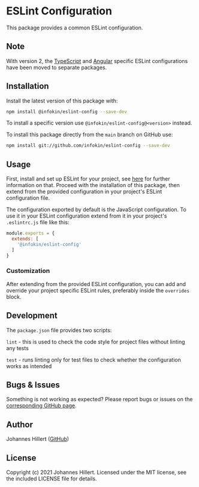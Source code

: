 # ESLint Configuration

This package provides a common ESLint configuration.

## Note

With version 2, the [TypeScript](https://www.npmjs.com/package/@infokin/eslint-config-typescript)
and [Angular](https://www.npmjs.com/package/@infokin/eslint-config-angular) specific ESLint configurations have been
moved to separate packages.

## Installation

Install the latest version of this package with:

```bash
npm install @infokin/eslint-config --save-dev
```

To install a specific version use `@infokin/eslint-config@<version>` instead.

To install this package directly from the `main` branch on GitHub use:

```bash
npm install git://github.com/infokin/eslint-config --save-dev
```

## Usage

First, install and set up ESLint for your project,
see [here](https://eslint.org/docs/user-guide/getting-started#installation-and-usage) for further information on that.
Proceed with the installation of this package, then extend from the provided configuration in your project's ESLint
configuration file.

The configuration exported by default is the JavaScript configuration. To use it in your ESLint configuration extend
from it in your project's `.eslintrc.js` file like this:

```javascript
module.exports = {
  extends: [
    '@infokin/eslint-config'
  ]
}
```

### Customization

After extending from the provided ESLint configuration, you can add and override your project specific ESLint rules,
preferably inside the `overrides` block.

## Development

The `package.json` file provides two scripts:

`lint` - this is used to check the code style for project files without linting any tests

`test` - runs linting only for test files to check whether the configuration works as intended

## Bugs & Issues

Something is not working as expected? Please report bugs or issues on
the [corresponding GitHub page](https://github.com/infokin/eslint-config/issues).

## Author

Johannes Hillert ([GitHub](https://github.com/clovergaze))

## License

Copyright (c) 2021 Johannes Hillert. Licensed under the MIT license, see the included LICENSE file for details.
